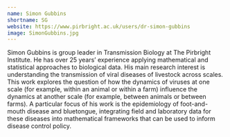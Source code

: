 ```yaml
---
name: Simon Gubbins
shortname: SG
website: https://www.pirbright.ac.uk/users/dr-simon-gubbins
image: SimonGubbins.jpg
---
```


Simon Gubbins is group leader in Transmission Biology at The Pirbright Institute. He has over 25 years’ experience applying mathematical and statistical approaches to biological data. His main research interest is understanding the transmission of viral diseases of livestock across scales. This work explores the question of how the dynamics of viruses at one scale (for example, within an animal or within a farm) influence the dynamics at another scale (for example, between animals or between farms). A particular focus of his work is the epidemiology of foot-and-mouth disease and bluetongue, integrating field and laboratory data for these diseases into mathematical frameworks that can be used to inform disease control policy.

